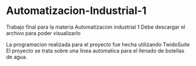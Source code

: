 # Automatizacion-Industrial-1
Trabajo final para la materia Automatizacion industrial 1
Debe descargar el archivo para poder visualizarlo 

La programacion realizada para el proyecto fue hecha utilizando TwidoSuite
El proyecto se trata sobre una linea automatica para el llenado de botellas de agua. 
